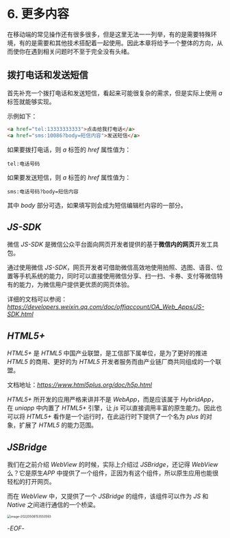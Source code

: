 # 6. 更多内容

在移动端的常见操作还有很多很多，但是这里无法一一列举，有的是需要特殊环境，有的是需要和其他技术搭配着一起使用。因此本章将给予一个整体的方向，从而使你在遇到相关问题时不至于完全没有头绪。

## 拨打电话和发送短信

首先补充一个拨打电话和发送短信，看起来可能很复杂的需求，但是实际上使用 *a* 标签就能够实现。

示例如下：

```html
<a href="tel:13333333333">点击给我打电话</a>
<a href="sms:10086?body=短信内容">发送短信</a>
```

如果要拨打电话，则 *a* 标签的 *href* 属性值为：

```
tel:电话号码
```

如果要发送短信，则 *a* 标签的 *href* 属性值为：

```
sms:电话号码?body=短信内容
```

其中 *body* 部分可选，如果填写则会成为短信编辑栏内容的一部分。

## *JS-SDK*

微信 *JS-SDK* 是微信公众平台面向网页开发者提供的基于**微信内的网页**开发工具包。

通过使用微信 *JS-SDK*，网页开发者可借助微信高效地使用拍照、选图、语音、位置等手机系统的能力，同时可以直接使用微信分享、扫一扫、卡券、支付等微信特有的能力，为微信用户提供更优质的网页体验。

详细的文档可以参阅：
*https://developers.weixin.qq.com/doc/offiaccount/OA_Web_Apps/JS-SDK.html*

## *HTML5+*

*HTML5+* 是 *HTML5* 中国产业联盟，是工信部下属单位，是为了更好的推进 *HTML5* 的商用、更好的为 *HTML5* 开发者服务而由产业链厂商共同组成的一个联盟。

文档地址：*https://www.html5plus.org/doc/h5p.html*

*HTML5+* 所开发的应用严格来讲并不是 *WebApp*，而是应该属于 *HybridApp*，在 *uniapp* 中内置了 *HTML5+* 引擎，让 *js* 可以直接调用丰富的原生能力。因此也可以将 *HTML5+* 看作是一个运行时，在此运行时下提供了一个名为 *plus* 的对象，扩展了 *HTML5* 的能力范围。

## *JSBridge*

我们在之前介绍 *WebView* 的时候，实际上介绍过 *JSBridge*，还记得 *WebView* 么？它是原生*APP* 中提供了一个组件，正因为有这个组件，所以原生应用也能很轻松的打开网页。

而在 *WebView* 中，又提供了一个 *JSBridge* 的组件，该组件可以作为 *JS* 和 *Native* 之间进行通信的一个桥梁。

<img src="https://qwq9527.gitee.io/resource/imgs/2022-05-08-073553.png" alt="image-20220508153553593" style="zoom:50%;" />

-*EOF*-